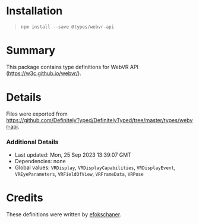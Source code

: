# Installation
> `npm install --save @types/webvr-api`

# Summary
This package contains type definitions for WebVR API (https://w3c.github.io/webvr/).

# Details
Files were exported from https://github.com/DefinitelyTyped/DefinitelyTyped/tree/master/types/webvr-api.

### Additional Details
 * Last updated: Mon, 25 Sep 2023 13:39:07 GMT
 * Dependencies: none
 * Global values: `VRDisplay`, `VRDisplayCapabilities`, `VRDisplayEvent`, `VREyeParameters`, `VRFieldOfView`, `VRFrameData`, `VRPose`

# Credits
These definitions were written by [efokschaner](https://github.com/efokschaner).
